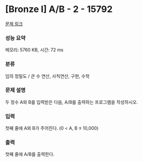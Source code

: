 # [Bronze I] A/B - 2 - 15792 

[문제 링크](https://www.acmicpc.net/problem/15792) 

### 성능 요약

메모리: 5760 KB, 시간: 72 ms

### 분류

임의 정밀도 / 큰 수 연산, 사칙연산, 구현, 수학

### 문제 설명

<p>두 정수 A와 B를 입력받은 다음, A/B를 출력하는 프로그램을 작성하시오.</p>

### 입력 

 <p>첫째 줄에 A와 B가 주어진다. (0 < A, B ≤ 10,000)</p>

### 출력 

 <p>첫째 줄에 A/B를 출력한다.</p>

